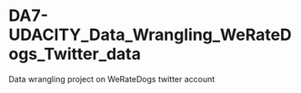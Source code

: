 # DA7-UDACITY_Data_Wrangling_WeRateDogs_Twitter_data
Data wrangling project on WeRateDogs twitter account
